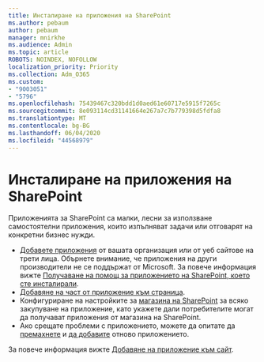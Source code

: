 ```yaml
---
title: Инсталиране на приложения на SharePoint
ms.author: pebaum
author: pebaum
manager: mnirkhe
ms.audience: Admin
ms.topic: article
ROBOTS: NOINDEX, NOFOLLOW
localization_priority: Priority
ms.collection: Adm_O365
ms.custom:
- "9003051"
- "5796"
ms.openlocfilehash: 75439467c320bdd1d0aed61e60717e5915f7265c
ms.sourcegitcommit: 8e093114cd31141664e267a7c7b779398d5fdfa8
ms.translationtype: MT
ms.contentlocale: bg-BG
ms.lasthandoff: 06/04/2020
ms.locfileid: "44568979"
---
```

# <a name="install-sharepoint-apps"></a>Инсталиране на приложения на SharePoint

Приложенията за SharePoint са малки, лесни за използване самостоятелни приложения, които изпълняват задачи или отговарят на конкретни бизнес нужди.

- [Добавете приложения](https://support.microsoft.com/office/ef9c0dbd-7fe1-4715-a1b0-fe3bc81317cb) от вашата организация или от уеб сайтове на трети лица. Обърнете внимание, че приложения на други производители не се поддържат от Microsoft. За повече информация вижте [Получаване на помощ за приложението на SharePoint, което сте инсталирали](https://support.office.com/article/get-help-for-a-sharepoint-app-you-installed-fd98af7f-6af0-4573-8360-8f5631c6ab21).
-   [Добавяне на част от приложение към страница](https://support.microsoft.com/office/6f06c0b7-44b8-4c69-b4ad-85197eee8d78).
-   Конфигуриране на настройките за [магазина на SharePoint](https://docs.microsoft.com/sharepoint/configure-sharepoint-store-settings) за всяко закупуване на приложение, като укажете дали потребителите могат да получават приложения от магазина на SharePoint.
-   Ако срещате проблеми с приложението, можете да опитате да [премахнете](https://support.microsoft.com/office/03198d1b-c33b-498d-9469-af641a587d6c) и [да добавите](https://support.microsoft.com/office/ef9c0dbd-7fe1-4715-a1b0-fe3bc81317cb) отново приложението.

За повече информация вижте [Добавяне на приложение към сайт](https://support.microsoft.com/office/f9c0dbd-7fe1-4715-a1b0-fe3bc81317cb).